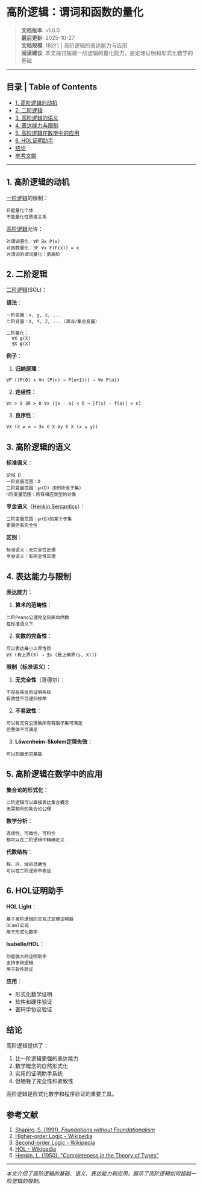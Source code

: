# 高阶逻辑：谓词和函数的量化

> **文档版本**: v1.0.0  
> **最后更新**: 2025-10-27  
> **文档规模**: 182行 | 高阶逻辑的表达能力与应用  
> **阅读建议**: 本文探讨超越一阶逻辑的量化能力，是定理证明和形式化数学的基础

---

## 目录 | Table of Contents

- [1. 高阶逻辑的动机](#1-高阶逻辑的动机)
- [2. 二阶逻辑](#2-二阶逻辑)
- [3. 高阶逻辑的语义](#3-高阶逻辑的语义)
- [4. 表达能力与限制](#4-表达能力与限制)
- [5. 高阶逻辑在数学中的应用](#5-高阶逻辑在数学中的应用)
- [6. HOL证明助手](#6-hol证明助手)
- [结论](#结论)
- [参考文献](#参考文献)

---

## 1. 高阶逻辑的动机

[一阶逻辑](https://en.wikipedia.org/wiki/First-order_logic)的限制：
```
只能量化个体
不能量化性质或关系
```

[高阶逻辑](https://en.wikipedia.org/wiki/Higher-order_logic)允许：
```
对谓词量化：∀P ∃x P(x)
对函数量化：∃F ∀x F(F(x)) = x
对谓词的谓词量化：更高阶
```

## 2. 二阶逻辑

[二阶逻辑](https://en.wikipedia.org/wiki/Second-order_logic)(SOL)：

**语法**：
```
一阶变量：x, y, z, ...
二阶变量：X, Y, Z, ...（谓词/集合变量）

二阶量化：
  ∀X φ(X)
  ∃X φ(X)
```

**例子**：

1. **归纳原理**：
```
∀P ((P(0) ∧ ∀n (P(n) → P(n+1))) → ∀n P(n))
```

2. **连续性**：
```
∀ε > 0 ∃δ > 0 ∀x (|x - a| < δ → |f(x) - f(a)| < ε)
```

3. **良序性**：
```
∀X (X ≠ ∅ → ∃x ∈ X ∀y ∈ X (x ≤ y))
```

## 3. 高阶逻辑的语义

**标准语义**：
```
论域 D
一阶变量范围：D
二阶变量范围：℘(D)（D的所有子集）
n阶变量范围：所有相应类型的对象
```

**亨金语义**（[Henkin Semantics](https://en.wikipedia.org/wiki/Leon_Henkin)）：
```
二阶变量范围：℘(D)的某个子集
更弱但有完全性
```

**区别**：
```
标准语义：无完全性定理
亨金语义：有完全性定理
```

## 4. 表达能力与限制

**表达能力**：

1. **算术的范畴性**：
```
二阶Peano公理完全刻画自然数
在标准语义下
```

2. **实数的完备性**：
```
可以表达最小上界性质
∀X (有上界(X) → ∃s (是上确界(s, X)))
```

**限制（标准语义）**：

1. **无完全性**（哥德尔）：
```
不存在完全的证明系统
有效性不可递归枚举
```

2. **不紧致性**：
```
可以有无穷公理集所有有限子集可满足
但整体不可满足
```

3. **Löwenheim-Skolem定理失效**：
```
可以刻画无穷基数
```

## 5. 高阶逻辑在数学中的应用

**集合论的形式化**：
```
二阶逻辑可以直接表达集合概念
无需额外的集合论公理
```

**数学分析**：
```
连续性、可微性、可积性
都可以在二阶逻辑中精确定义
```

**代数结构**：
```
群、环、域的范畴性
可以在二阶逻辑中表达
```

## 6. HOL证明助手

**HOL Light**：
```
基于高阶逻辑的交互式定理证明器
OCaml实现
用于形式化数学
```

**Isabelle/HOL**：
```
功能强大的证明助手
支持多种逻辑
用于软件验证
```

**应用**：
- 形式化数学证明
- 软件和硬件验证
- 密码学协议验证

## 结论

高阶逻辑提供了：
1. 比一阶逻辑更强的表达能力
2. 数学概念的自然形式化
3. 实用的证明助手系统
4. 但牺牲了完全性和紧致性

高阶逻辑是形式化数学和程序验证的重要工具。

## 参考文献

1. [Shapiro, S. (1991). *Foundations without Foundationalism*](https://en.wikipedia.org/wiki/Second-order_logic)
2. [Higher-order Logic - Wikipedia](https://en.wikipedia.org/wiki/Higher-order_logic)
3. [Second-order Logic - Wikipedia](https://en.wikipedia.org/wiki/Second-order_logic)
4. [HOL - Wikipedia](https://en.wikipedia.org/wiki/HOL_(proof_assistant))
5. [Henkin, L. (1950). "Completeness in the Theory of Types"](https://en.wikipedia.org/wiki/Leon_Henkin)

---

*本文介绍了高阶逻辑的基础、语义、表达能力和应用，展示了高阶逻辑如何超越一阶逻辑的限制。*

